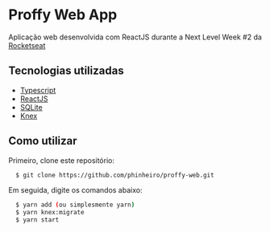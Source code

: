 # Proffy Web App
Aplicação web desenvolvida com ReactJS durante a Next Level Week #2 da [Rocketseat](https://www.rocketseat.com.br)

## Tecnologias utilizadas
- [Typescript](https://www.typescriptlang.org/)
- [ReactJS](https://reactjs.org/)
- [SQLite](https://www.sqlite.org/)
- [Knex](https://knexjs.org)

## Como utilizar
Primeiro, clone este repositório:
```sh
  $ git clone https://github.com/phinheiro/proffy-web.git
```
 Em seguida, digite os comandos abaixo:
```sh
  $ yarn add (ou simplesmente yarn)
  $ yarn knex:migrate
  $ yarn start
```
